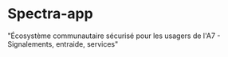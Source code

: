 # Spectra-app
"Écosystème communautaire sécurisé pour les usagers de l'A7 - Signalements, entraide, services"
